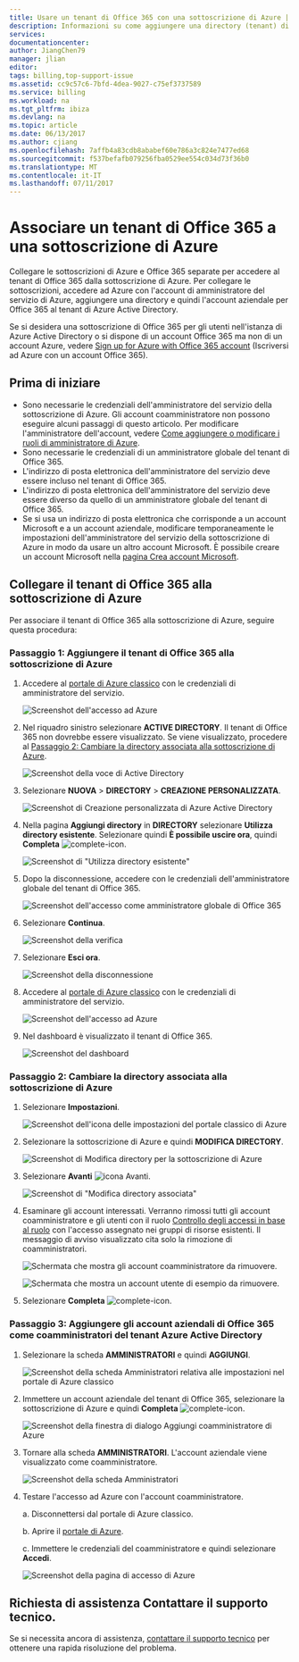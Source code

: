 ```yaml
---
title: Usare un tenant di Office 365 con una sottoscrizione di Azure | Documentazione Microsoft
description: Informazioni su come aggiungere una directory (tenant) di Office 365 a una sottoscrizione di Azure.
services: 
documentationcenter: 
author: JiangChen79
manager: jlian
editor: 
tags: billing,top-support-issue
ms.assetid: cc9c57c6-7bfd-4dea-9027-c75ef3737589
ms.service: billing
ms.workload: na
ms.tgt_pltfrm: ibiza
ms.devlang: na
ms.topic: article
ms.date: 06/13/2017
ms.author: cjiang
ms.openlocfilehash: 7affb4a83cdb8ababef60e786a3c824e7477ed68
ms.sourcegitcommit: f537befafb079256fba0529ee554c034d73f36b0
ms.translationtype: MT
ms.contentlocale: it-IT
ms.lasthandoff: 07/11/2017
---
```

# <a name="associate-an-office-365-tenant-to-an-azure-subscription"></a>Associare un tenant di Office 365 a una sottoscrizione di Azure
Collegare le sottoscrizioni di Azure e Office 365 separate per accedere al tenant di Office 365 dalla sottoscrizione di Azure. Per collegare le sottoscrizioni, accedere ad Azure con l'account di amministratore del servizio di Azure, aggiungere una directory e quindi l'account aziendale per Office 365 al tenant di Azure Active Directory.

Se si desidera una sottoscrizione di Office 365 per gli utenti nell'istanza di Azure Active Directory o si dispone di un account Office 365 ma non di un account Azure, vedere [Sign up for Azure with Office 365 account](billing-use-existing-office-365-account-azure-subscription.md) (Iscriversi ad Azure con un account Office 365). 

## <a name="before-you-begin"></a>Prima di iniziare
* Sono necessarie le credenziali dell'amministratore del servizio della sottoscrizione di Azure. Gli account coamministratore non possono eseguire alcuni passaggi di questo articolo. Per modificare l'amministratore dell'account, vedere [Come aggiungere o modificare i ruoli di amministratore di Azure](billing-add-change-azure-subscription-administrator.md#change-service-administrator-for-a-subscription).
* Sono necessarie le credenziali di un amministratore globale del tenant di Office 365.
* L'indirizzo di posta elettronica dell'amministratore del servizio deve essere incluso nel tenant di Office 365.
* L'indirizzo di posta elettronica dell'amministratore del servizio deve essere diverso da quello di un amministratore globale del tenant di Office 365.
* Se si usa un indirizzo di posta elettronica che corrisponde a un account Microsoft e a un account aziendale, modificare temporaneamente le impostazioni dell'amministratore del servizio della sottoscrizione di Azure in modo da usare un altro account Microsoft. È possibile creare un account Microsoft nella [pagina Crea account Microsoft](https://signup.live.com/).

## <a name="link-office-365-tenant-to-azure-subscription"></a>Collegare il tenant di Office 365 alla sottoscrizione di Azure
Per associare il tenant di Office 365 alla sottoscrizione di Azure, seguire questa procedura:

### <a name="step-1-add-office-365-tenant-to-your-azure-subscription"></a>Passaggio 1: Aggiungere il tenant di Office 365 alla sottoscrizione di Azure

1. Accedere al [portale di Azure classico](https://manage.windowsazure.com/) con le credenziali di amministratore del servizio.

    ![Screenshot dell'accesso ad Azure](./media/billing-add-office-365-tenant-to-azure-subscription/s313_azure-sign-in-service-admin.png)

2. Nel riquadro sinistro selezionare **ACTIVE DIRECTORY**. Il tenant di Office 365 non dovrebbe essere visualizzato. Se viene visualizzato, procedere al [Passaggio 2: Cambiare la directory associata alla sottoscrizione di Azure](#Step2).
   
   ![Screenshot della voce di Active Directory](./media/billing-add-office-365-tenant-to-azure-subscription/s35-classic-portal-active-directory-entry.png)

3. Selezionare **NUOVA** > **DIRECTORY** > **CREAZIONE PERSONALIZZATA**.
   
    ![Screenshot di Creazione personalizzata di Azure Active Directory](./media/billing-add-office-365-tenant-to-azure-subscription/s37-aad-custom-create.png)
   
4. Nella pagina **Aggiungi directory** in **DIRECTORY** selezionare **Utilizza directory esistente**. Selezionare quindi **È possibile uscire ora**, quindi **Completa** ![complete-icon](./media/billing-add-office-365-tenant-to-azure-subscription/s38_complete-icon.png).
   
    ![Screenshot di "Utilizza directory esistente"](./media/billing-add-office-365-tenant-to-azure-subscription/s39_add-directory-use-existing.png)
   
5. Dopo la disconnessione, accedere con le credenziali dell'amministratore globale del tenant di Office 365.
   
    ![Screenshot dell'accesso come amministratore globale di Office 365](./media/billing-add-office-365-tenant-to-azure-subscription/s310_sign-in-global-admin-office-365.png)
   
6. Selezionare **Continua**.
   
    ![Screenshot della verifica](./media/billing-add-office-365-tenant-to-azure-subscription/s311_use-contoso-directory-azure-verify.png)
   
7. Selezionare **Esci ora**.
   
    ![Screenshot della disconnessione](./media/billing-add-office-365-tenant-to-azure-subscription/s312_use-contoso-directory-azure-confirm-and-sign-out.png)
   
8. Accedere al [portale di Azure classico](https://manage.windowsazure.com/) con le credenziali di amministratore del servizio.
   
    ![Screenshot dell'accesso ad Azure](./media/billing-add-office-365-tenant-to-azure-subscription/s313_azure-sign-in-service-admin.png)
   
9. Nel dashboard è visualizzato il tenant di Office 365.
   
    ![Screenshot del dashboard](./media/billing-add-office-365-tenant-to-azure-subscription/s314_office-365-tenant-appear-in-azure.png)

### <a name="Step2"></a>Passaggio 2: Cambiare la directory associata alla sottoscrizione di Azure
   
1. Selezionare **Impostazioni**.
   
    ![Screenshot dell'icona delle impostazioni del portale classico di Azure](./media/billing-add-office-365-tenant-to-azure-subscription/s315_azure-classic-portal-settings-icon.png)
   
2. Selezionare la sottoscrizione di Azure e quindi **MODIFICA DIRECTORY**.

    ![Screenshot di Modifica directory per la sottoscrizione di Azure](./media/billing-add-office-365-tenant-to-azure-subscription/s316_azure-subscription-edit-directory.png)
   
3. Selezionare **Avanti** ![icona Avanti](./media/billing-add-office-365-tenant-to-azure-subscription/s317_next-icon.png).
   
    ![Screenshot di "Modifica directory associata"](./media/billing-add-office-365-tenant-to-azure-subscription/s318_azure-change-associated-directory.png)
   
4. Esaminare gli account interessati. Verranno rimossi tutti gli account coamministratore e gli utenti con il ruolo [Controllo degli accessi in base al ruolo](../active-directory/role-based-access-control-configure.md) con l'accesso assegnato nei gruppi di risorse esistenti. Il messaggio di avviso visualizzato cita solo la rimozione di coamministratori.
      
    ![Schermata che mostra gli account coamministratore da rimuovere.](./media/billing-add-office-365-tenant-to-azure-subscription/s322_azure-confirm-directory-mapping.png)
   
    ![Schermata che mostra un account utente di esempio da rimuovere.](./media/billing-add-office-365-tenant-to-azure-subscription/s325_assigned-users-removed-resource-groups.png)
   
5. Selezionare **Completa** ![complete-icon](./media/billing-add-office-365-tenant-to-azure-subscription/s38_complete-icon.png).

### <a name="step-3-add-your-office-365-organizational-accounts-as-co-administrators-to-the-azure-active-directory-tenant"></a>Passaggio 3: Aggiungere gli account aziendali di Office 365 come coamministratori del tenant Azure Active Directory
   
1. Selezionare la scheda **AMMINISTRATORI** e quindi **AGGIUNGI**.
   
    ![Screenshot della scheda Amministratori relativa alle impostazioni nel portale di Azure classico](./media/billing-add-office-365-tenant-to-azure-subscription/s319_azure-classic-portal-settings-administrators.png)
   
2. Immettere un account aziendale del tenant di Office 365, selezionare la sottoscrizione di Azure e quindi **Completa** ![complete-icon](./media/billing-add-office-365-tenant-to-azure-subscription/s38_complete-icon.png).
   
    ![Screenshot della finestra di dialogo Aggiungi coamministratore di Azure](./media/billing-add-office-365-tenant-to-azure-subscription/s320_azure-add-co-administrator.png)
   
3. Tornare alla scheda **AMMINISTRATORI**. L'account aziendale viene visualizzato come coamministratore.
   
    ![Screenshot della scheda Amministratori](./media/billing-add-office-365-tenant-to-azure-subscription/s321_azure-co-administrator-added.png)
4.  Testare l'accesso ad Azure con l'account coamministratore.
   
    a. Disconnettersi dal portale di Azure classico.
   
    b. Aprire il [portale di Azure](https://portal.azure.com/).
   
    c. Immettere le credenziali del coamministratore e quindi selezionare **Accedi**.
   
    ![Screenshot della pagina di accesso di Azure](./media/billing-add-office-365-tenant-to-azure-subscription/s324_azure-sign-in-with-co-admin.png)

## <a name="need-help-contact-support"></a>Richiesta di assistenza Contattare il supporto tecnico.
Se si necessita ancora di assistenza, [contattare il supporto tecnico](https://portal.azure.com/?#blade/Microsoft_Azure_Support/HelpAndSupportBlade) per ottenere una rapida risoluzione del problema.


